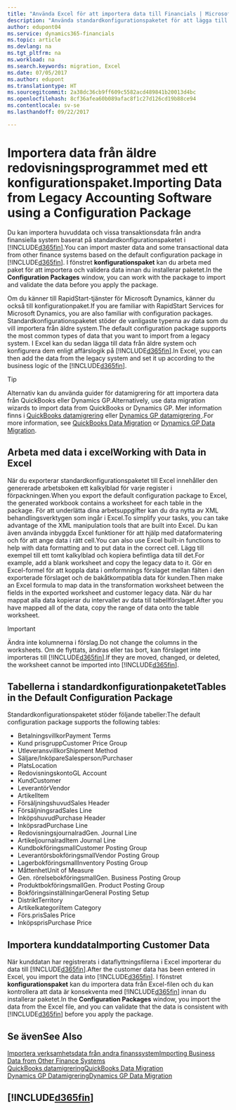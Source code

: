 ```yaml
---
title: "Använda Excel för att importera data till Financials | Microsoft Docs"
description: "Använda standardkonfigurationspaketet för att lägga till kundinformation i Excel och importera data till Dynamics 365 for Financials."
author: edupont04
ms.service: dynamics365-financials
ms.topic: article
ms.devlang: na
ms.tgt_pltfrm: na
ms.workload: na
ms.search.keywords: migration, Excel
ms.date: 07/05/2017
ms.author: edupont
ms.translationtype: HT
ms.sourcegitcommit: 2a38dc36cb9ff609c5582acd489841b20013d4bc
ms.openlocfilehash: 8cf36afea60b089afac8f1c27d126cd19b88ce94
ms.contentlocale: sv-se
ms.lasthandoff: 09/22/2017

---
```

# <a name="importing-data-from-legacy-accounting-software-using-a-configuration-package"></a><span data-ttu-id="8366d-103">Importera data från äldre redovisningsprogrammet med ett konfigurationspaket.</span><span class="sxs-lookup"><span data-stu-id="8366d-103">Importing Data from Legacy Accounting Software using a Configuration Package</span></span>
<span data-ttu-id="8366d-104">Du kan importera huvuddata och vissa transaktionsdata från andra finansiella system baserat på standardkonfigurationspaketet i [!INCLUDE[d365fin](includes/d365fin_md.md)].</span><span class="sxs-lookup"><span data-stu-id="8366d-104">You can import master data and some transactional data from other finance systems based on the default configuration package in [!INCLUDE[d365fin](includes/d365fin_md.md)].</span></span> <span data-ttu-id="8366d-105">I fönstret **konfigurationspaket** kan du arbeta med paket för att importera och validera data innan du installerar paketet.</span><span class="sxs-lookup"><span data-stu-id="8366d-105">In the **Configuration Packages** window, you can work with the package to import and validate the data before you apply the package.</span></span>  

<span data-ttu-id="8366d-106">Om du känner till RapidStart-tjänster för Microsoft Dynamics, känner du också till konfigurationpaket.</span><span class="sxs-lookup"><span data-stu-id="8366d-106">If you are familiar with RapidStart Services for Microsoft Dynamics, you are also familiar with configuration packages.</span></span> <span data-ttu-id="8366d-107">Standardkonfigurationspaketet stöder de vanligaste typerna av data som du vill importera från äldre system.</span><span class="sxs-lookup"><span data-stu-id="8366d-107">The default configuration package supports the most common types of data that you want to import from a legacy system.</span></span> <span data-ttu-id="8366d-108">I Excel kan du sedan lägga till data från äldre system och konfigurera dem enligt affärslogik på [!INCLUDE[d365fin](includes/d365fin_md.md)].</span><span class="sxs-lookup"><span data-stu-id="8366d-108">In Excel, you can then add the data from the legacy system and set it up according to the business logic of the [!INCLUDE[d365fin](includes/d365fin_md.md)].</span></span>  

> [!TIP]  
>   <span data-ttu-id="8366d-109">Alternativ kan du använda guider för datamigrering för att importera data från QuickBooks eller Dynamics GP.</span><span class="sxs-lookup"><span data-stu-id="8366d-109">Alternatively, use data migration wizards to import data from QuickBooks or Dynamics GP.</span></span> <span data-ttu-id="8366d-110">Mer information finns i [QuickBooks datamigrering](ui-extensions-quickbooks-data-migration.md) eller [Dynamics GP datamigrering ](ui-extensions-dynamicsgp-data-migration.md).</span><span class="sxs-lookup"><span data-stu-id="8366d-110">For more information, see [QuickBooks Data Migration](ui-extensions-quickbooks-data-migration.md) or [Dynamics GP Data Migration](ui-extensions-dynamicsgp-data-migration.md).</span></span>  

## <a name="working-with-data-in-excel"></a><span data-ttu-id="8366d-111">Arbeta med data i excel</span><span class="sxs-lookup"><span data-stu-id="8366d-111">Working with Data in Excel</span></span>
<span data-ttu-id="8366d-112">När du exporterar standardkonfigurationspaketet till Excel innehåller den genererade arbetsboken ett kalkylblad för varje register i förpackningen.</span><span class="sxs-lookup"><span data-stu-id="8366d-112">When you export the default configuration package to Excel, the generated workbook contains a worksheet for each table in the package.</span></span> <span data-ttu-id="8366d-113">För att underlätta dina arbetsuppgifter kan du dra nytta av XML behandlingsverktygen som ingår i Excel.</span><span class="sxs-lookup"><span data-stu-id="8366d-113">To simplify your tasks, you can take advantage of the XML manipulation tools that are built into Excel.</span></span> <span data-ttu-id="8366d-114">Du kan även använda inbyggda Excel funktioner för att hjälp med dataformatering och för att ange data i rätt cell.</span><span class="sxs-lookup"><span data-stu-id="8366d-114">You can also use Excel built-in functions to help with data formatting and to put data in the correct cell.</span></span> <span data-ttu-id="8366d-115">Lägg till exempel till ett tomt kalkylblad och kopiera befintliga data till det.</span><span class="sxs-lookup"><span data-stu-id="8366d-115">For example, add a blank worksheet and copy the legacy data to it.</span></span> <span data-ttu-id="8366d-116">Gör en Excel-formel för att koppla data i omformnings förslaget mellan fälten i den exporterade förslaget och de bakåtkompatibla data för kunden.</span><span class="sxs-lookup"><span data-stu-id="8366d-116">Then make an Excel formula to map data in the transformation worksheet between the fields in the exported worksheet and customer legacy data.</span></span> <span data-ttu-id="8366d-117">När du har mappat alla data kopierar du intervallet av data till tabellförslaget.</span><span class="sxs-lookup"><span data-stu-id="8366d-117">After you have mapped all of the data, copy the range of data onto the table worksheet.</span></span>  

> [!IMPORTANT]  
>  <span data-ttu-id="8366d-118">Ändra inte kolumnerna i förslag.</span><span class="sxs-lookup"><span data-stu-id="8366d-118">Do not change the columns in the worksheets.</span></span> <span data-ttu-id="8366d-119">Om de flyttats, ändras eller tas bort, kan förslaget inte importeras till [!INCLUDE[d365fin](includes/d365fin_md.md)].</span><span class="sxs-lookup"><span data-stu-id="8366d-119">If they are moved, changed, or deleted, the worksheet cannot be imported into [!INCLUDE[d365fin](includes/d365fin_md.md)].</span></span>

## <a name="tables-in-the-default-configuration-package"></a><span data-ttu-id="8366d-120">Tabellerna i standardkonfigurationpaketet</span><span class="sxs-lookup"><span data-stu-id="8366d-120">Tables in the Default Configuration Package</span></span>
<span data-ttu-id="8366d-121">Standardkonfigurationspaketet stöder följande tabeller:</span><span class="sxs-lookup"><span data-stu-id="8366d-121">The default configuration package supports the following tables:</span></span>

-   <span data-ttu-id="8366d-122">Betalningsvillkor</span><span class="sxs-lookup"><span data-stu-id="8366d-122">Payment Terms</span></span>
-   <span data-ttu-id="8366d-123">Kund prisgrupp</span><span class="sxs-lookup"><span data-stu-id="8366d-123">Customer Price Group</span></span>
-   <span data-ttu-id="8366d-124">Utleveransvillkor</span><span class="sxs-lookup"><span data-stu-id="8366d-124">Shipment Method</span></span>
-   <span data-ttu-id="8366d-125">Säljare/Inköpare</span><span class="sxs-lookup"><span data-stu-id="8366d-125">Salesperson/Purchaser</span></span>
-   <span data-ttu-id="8366d-126">Plats</span><span class="sxs-lookup"><span data-stu-id="8366d-126">Location</span></span>
-   <span data-ttu-id="8366d-127">Redovisningskonto</span><span class="sxs-lookup"><span data-stu-id="8366d-127">GL Account</span></span>
-   <span data-ttu-id="8366d-128">Kund</span><span class="sxs-lookup"><span data-stu-id="8366d-128">Customer</span></span>
-   <span data-ttu-id="8366d-129">Leverantör</span><span class="sxs-lookup"><span data-stu-id="8366d-129">Vendor</span></span>
-   <span data-ttu-id="8366d-130">Artikel</span><span class="sxs-lookup"><span data-stu-id="8366d-130">Item</span></span>
-   <span data-ttu-id="8366d-131">Försäljningshuvud</span><span class="sxs-lookup"><span data-stu-id="8366d-131">Sales Header</span></span>
-   <span data-ttu-id="8366d-132">Försäljningsrad</span><span class="sxs-lookup"><span data-stu-id="8366d-132">Sales Line</span></span>
-   <span data-ttu-id="8366d-133">Inköpshuvud</span><span class="sxs-lookup"><span data-stu-id="8366d-133">Purchase Header</span></span>
-   <span data-ttu-id="8366d-134">Inköpsrad</span><span class="sxs-lookup"><span data-stu-id="8366d-134">Purchase Line</span></span>
-   <span data-ttu-id="8366d-135">Redovisningsjournalrad</span><span class="sxs-lookup"><span data-stu-id="8366d-135">Gen. Journal Line</span></span>
-   <span data-ttu-id="8366d-136">Artikeljournalrad</span><span class="sxs-lookup"><span data-stu-id="8366d-136">Item Journal Line</span></span>
-   <span data-ttu-id="8366d-137">Kundbokföringsmall</span><span class="sxs-lookup"><span data-stu-id="8366d-137">Customer Posting Group</span></span>
-   <span data-ttu-id="8366d-138">Leverantörsbokföringsmall</span><span class="sxs-lookup"><span data-stu-id="8366d-138">Vendor Posting Group</span></span>
-   <span data-ttu-id="8366d-139">Lagerbokföringsmall</span><span class="sxs-lookup"><span data-stu-id="8366d-139">Inventory Posting Group</span></span>
-   <span data-ttu-id="8366d-140">Måttenhet</span><span class="sxs-lookup"><span data-stu-id="8366d-140">Unit of Measure</span></span>
-   <span data-ttu-id="8366d-141">Gen. rörelsebokföringsmall</span><span class="sxs-lookup"><span data-stu-id="8366d-141">Gen. Business Posting Group</span></span>
-   <span data-ttu-id="8366d-142">Produktbokföringsmall</span><span class="sxs-lookup"><span data-stu-id="8366d-142">Gen. Product Posting Group</span></span>
-   <span data-ttu-id="8366d-143">Bokföringsinställningar</span><span class="sxs-lookup"><span data-stu-id="8366d-143">General Posting Setup</span></span>
-   <span data-ttu-id="8366d-144">Distrikt</span><span class="sxs-lookup"><span data-stu-id="8366d-144">Territory</span></span>
-   <span data-ttu-id="8366d-145">Artikelkategori</span><span class="sxs-lookup"><span data-stu-id="8366d-145">Item Category</span></span>
-   <span data-ttu-id="8366d-146">Förs.pris</span><span class="sxs-lookup"><span data-stu-id="8366d-146">Sales Price</span></span>
-   <span data-ttu-id="8366d-147">Inköpspris</span><span class="sxs-lookup"><span data-stu-id="8366d-147">Purchase Price</span></span>

## <a name="importing-customer-data"></a><span data-ttu-id="8366d-148">Importera kunddata</span><span class="sxs-lookup"><span data-stu-id="8366d-148">Importing Customer Data</span></span>
<span data-ttu-id="8366d-149">När kunddatan har registrerats i dataflyttningsfilerna i Excel importerar du data till [!INCLUDE[d365fin](includes/d365fin_md.md)].</span><span class="sxs-lookup"><span data-stu-id="8366d-149">After the customer data has been entered in Excel, you import the data into [!INCLUDE[d365fin](includes/d365fin_md.md)].</span></span> <span data-ttu-id="8366d-150">I fönstret **konfigurationspaket** kan du importera data från Excel-filen och du kan kontrollera att data är konsekventa med [!INCLUDE[d365fin](includes/d365fin_md.md)] innan du installerar paketet.</span><span class="sxs-lookup"><span data-stu-id="8366d-150">In the **Configuration Packages** window, you import the data from the Excel file, and you can validate that the data is consistent with [!INCLUDE[d365fin](includes/d365fin_md.md)] before you apply the package.</span></span>

## <a name="see-also"></a><span data-ttu-id="8366d-151">Se även</span><span class="sxs-lookup"><span data-stu-id="8366d-151">See Also</span></span>
[<span data-ttu-id="8366d-152">Importera verksamhetsdata från andra finanssystem</span><span class="sxs-lookup"><span data-stu-id="8366d-152">Importing Business Data from Other Finance Systems</span></span>](upload-data.md)  
[<span data-ttu-id="8366d-153">QuickBooks datamigrering</span><span class="sxs-lookup"><span data-stu-id="8366d-153">QuickBooks Data Migration</span></span>](ui-extensions-quickbooks-data-migration.md)  
[<span data-ttu-id="8366d-154">Dynamics GP Datamigrering</span><span class="sxs-lookup"><span data-stu-id="8366d-154">Dynamics GP Data Migration</span></span>](ui-extensions-dynamicsgp-data-migration.md)  

## [!INCLUDE[d365fin](includes/free_trial_md.md)]

